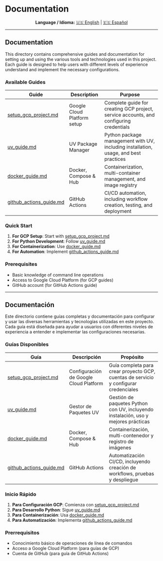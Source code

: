 # Documentation

<div align="center">

**Language / Idioma:**
[🇺🇸 English](#documentation) | [🇪🇸 Español](#documentación)

</div>

---

## Documentation

This directory contains comprehensive guides and documentation for setting up and using the various tools and technologies used in this project. Each guide is designed to help users with different levels of experience understand and implement the necessary configurations.

### Available Guides

| Guide | Description | Purpose |
|-------|-------------|---------|
| [setup_gcp_project.md](setup_gcp_project.md) | Google Cloud Platform setup | Complete guide for creating GCP project, service accounts, and configuring credentials |
| [uv_guide.md](uv_guide.md) | UV Package Manager | Python package management with UV, including installation, usage, and best practices |
| [docker_guide.md](docker_guide.md) | Docker, Compose & Hub | Containerization, multi-container management, and image registry |
| [github_actions_guide.md](github_actions_guide.md) | GitHub Actions | CI/CD automation, including workflow creation, testing, and deployment |

### Quick Start

1. **For GCP Setup**: Start with [setup_gcp_project.md](setup_gcp_project.md)
2. **For Python Development**: Follow [uv_guide.md](uv_guide.md)
3. **For Containerization**: Use [docker_guide.md](docker_guide.md)
4. **For Automation**: Implement [github_actions_guide.md](github_actions_guide.md)

### Prerequisites

- Basic knowledge of command line operations
- Access to Google Cloud Platform (for GCP guides)
- GitHub account (for GitHub Actions guide)

---

## Documentación

Este directorio contiene guías completas y documentación para configurar y usar las diversas herramientas y tecnologías utilizadas en este proyecto. Cada guía está diseñada para ayudar a usuarios con diferentes niveles de experiencia a entender e implementar las configuraciones necesarias.

### Guías Disponibles

| Guía | Descripción | Propósito |
|------|-------------|-----------|
| [setup_gcp_project.md](setup_gcp_project.md) | Configuración de Google Cloud Platform | Guía completa para crear proyecto GCP, cuentas de servicio y configurar credenciales |
| [uv_guide.md](uv_guide.md) | Gestor de Paquetes UV | Gestión de paquetes Python con UV, incluyendo instalación, uso y mejores prácticas |
| [docker_guide.md](docker_guide.md) | Docker, Compose & Hub | Containerización, multi-contenedor y registro de imágenes |
| [github_actions_guide.md](github_actions_guide.md) | GitHub Actions | Automatización CI/CD, incluyendo creación de workflows, pruebas y despliegue |

### Inicio Rápido

1. **Para Configuración GCP**: Comienza con [setup_gcp_project.md](setup_gcp_project.md)
2. **Para Desarrollo Python**: Sigue [uv_guide.md](uv_guide.md)
3. **Para Containerización**: Usa [docker_guide.md](docker_guide.md)
4. **Para Automatización**: Implementa [github_actions_guide.md](github_actions_guide.md)

### Prerrequisitos

- Conocimiento básico de operaciones de línea de comandos
- Acceso a Google Cloud Platform (para guías de GCP)
- Cuenta de GitHub (para guía de GitHub Actions)
